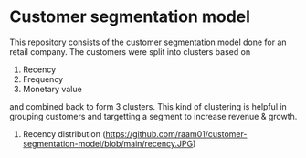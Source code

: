 # Customer segmentation model

This repository consists of the customer segmentation model done for an retail company. The customers were split into clusters based on 

1. Recency
2. Frequency
3. Monetary value

and combined back to form 3 clusters. This kind of clustering is helpful in grouping customers and targetting a segment to increase revenue & growth.

1. Recency distribution
(https://github.com/raam01/customer-segmentation-model/blob/main/recency.JPG)
